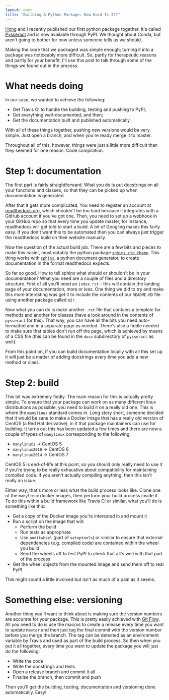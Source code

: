 ```yaml
---
layout: post
title: "Building A Python Package: How Hard Is It?"
---
```


[Hong](https://xiahongze.github.io) and I recently published our first python package together. It's called [Pysseract](https://pypi.org/project/pysseract/) and is now available through PyPI. We thought about Conda, but aren't going to bother for now unless someone tells us we should.

Making the code that we packaged was simple enough; turning it into a package was noticeably more difficult. So, partly for therapeutic reasons and partly for your benefit, I'll use this post to talk through some of the things we found out in the process.

# What needs doing

In our case, we wanted to achieve the following:

- Get Travis CI to handle the building, testing and pushing to PyPI;
- Get everything well-documented, and then;
- Get the documentation built and published automatically

With all of these things together, pushing new versions would be very simple. Just open a branch, and when you're ready merge it to master. 

Throughout all of this, however, things were just a little more difficult than they seemed for one reason. Code compilation.

# Step 1: documentation

The first part is fairly straightforward. What you do is put docstrings on all your functions and classes, so that they can be picked up when documentation is generated.

After that it gets more complicated. You need to register an account at [readthedocs.org](https://readthedocs.org/), which shouldn't be too hard because it integrates with a GitHub account if you've got one. Then, you need to set up a webhook in your GitHub repo so that every time you update master, for instance, readthedocs will get told to start a build. A bit of Googling makes this fairly easy. If you don't want this to be automated then you can always just trigger the readthedocs build on their website manually.

Now the question of the actual build job. There are a few bits and pieces to make this easier, most notably the python package [`sphinx_rtd_theme`](https://pypi.org/project/sphinx-rtd-theme/). This thing works with [`sphinx`](http://www.sphinx-doc.org/en/master/), a python document generator, to create documentation in the format readthedocs expects. 

So far so good. How to tell sphinx what should or shouldn't be in your documentation? What you need are a couple of files and a directory structure. First of all you'll need an `index.rst` - this will contain the landing page of your documentation, more or less. One thing we did to try and make this more interesting was get it to include the contents of our `README.MD` file using another package called `m2r`.

Now what you can do is make another `.rst` file that contains a template for methods and another for classes (have a look around in the contents of `pysseract` for this). That way, you can have all the bits you need auto-formatted and in a separate page as needed. There's also a fiddle needed to make sure that tables don't run off the page, which is achieved by means of a CSS file (this can be found in the `docs` subdirectory of `pysseract` as well).

From this point on, if you can build documentation locally with all this set up it will just be a matter of adding docstrings every time you add a new method or class.

# Step 2: build

This bit was extremely fiddly. The main reason for this is actually pretty simple. To ensure that your package can work on as many different linux distributions as possible, you need to build it on a really old one. This is where the `manylinux` standard comes in. Long story short, someone decided that it would be sane to make a Docker image that has a really old version of CentOS (a Red Hat derivative), in it that package maintainers can use for building. It turns out this has been updated a few times and there are now a couple of types of `manylinux` corresponding to the following:

- `manylinux1`      -> CentOS 5
- `manylinux2010`   -> CentOS 6
- `manylinux2014`   -> CentOS 7

CentOS 5 is end-of-life at this point, so you should only really need to use it if you're trying to be really exhaustive about compatibility for maintaining compiled code. If you aren't actually compiling anything, then this isn't really an issue.

Either way, that's more or less what the build process looks like. Clone one of the `manylinux` docker images, then perform your build process inside it. To do this within a build framework like Travis CI or similar, what you'll do is something like this:

- Get a copy of the Docker image you're interested in and mount it
- Run a script on the image that will:
    - Perform the build
    - Run tests as appropriate
    - Use `auditwheel` (part of `setuptools`) or similar to ensure that external dependencies (e.g. compiled code) are contained within the wheel you build
    - Send the wheels off to test PyPI to check that all's well with that part of the process
- Get the wheel objects from the mounted image and send them off to real PyPI

This might sound a little involved but isn't as much of a pain as it seems.

# Something else: versioning

Another thing you'll want to think about is making sure the version numbers are accurate for your package. This is pretty easily achieved with [Git Flow](https://github.com/petervanderdoes/gitflow-avh). All you need to do is use the macros to create a release every time you want to update `Master` and then just tag the final commit with the version number before you merge the branch. The tag can be detected as an environment variable by Travis and used as part of the build process. So then when you put it all together, every time you want to update the package you will just do the following:

- Write the code
- Write the docstrings and tests
- Open a release branch and commit it all
- Finalise the branch, then commit and push

Then you'll get the building, testing, documentation and versioning done automatically. Easy!